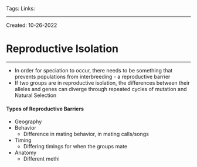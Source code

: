 Tags:
Links: 

---
Created: 10-26-2022
# Reproductive Isolation
---

- In order for speciation to occur, there needs to be something that prevents populations from interbreeding - a reproductive barrier
- If two groups are in reproductive isolation, the differences between their alleles and genes can diverge through repeated cycles of mutation and Natural Selection

#### Types of Reproductive Barriers
- Geography
- Behavior
	- Difference in mating behavior, in mating calls/songs
- Timing
	- Differing timings for when the groups mate
- Anatomy
	- Different methi
